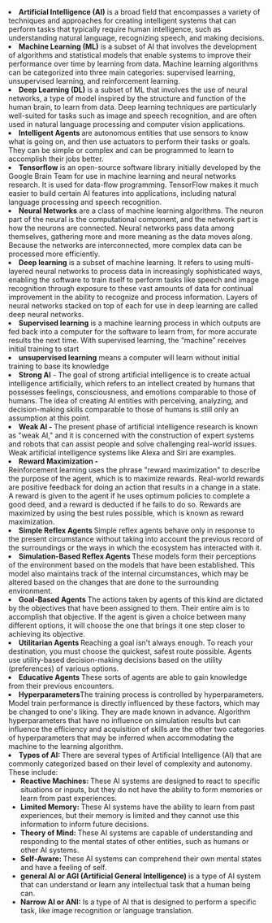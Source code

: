   <li><b>Artificial Intelligence (AI)</b> is a broad field that encompasses a variety of techniques and approaches for creating intelligent systems that can perform tasks that typically require human intelligence, such as understanding natural language, recognizing speech, and making decisions.</li>
  <li><b>Machine Learning (ML)</b> is a subset of AI that involves the development of algorithms and statistical models that enable systems to improve their performance over time by learning from data. Machine learning algorithms can be categorized into three main categories: supervised learning, unsupervised learning, and reinforcement learning.</li>
 <li><b>Deep Learning (DL)</b> is a subset of ML that involves the use of neural networks, a type of model inspired by the structure and function of the human brain, to learn from data. Deep learning techniques are particularly well-suited for tasks such as image and speech recognition, and are often used in natural language processing and computer vision applications.</li>
 <li><b> Intelligent Agents </b>are autonomous entities that use sensors to know what is going on, and then use actuators to perform their tasks or goals. They can be simple or complex and can be programmed to learn to accomplish their jobs better. </li>
 <li><b>Tensorflow</b> is an open-source software library initially developed by the Google Brain Team for use in machine learning and neural networks research. It is used for data-flow programming. TensorFlow makes it much easier to build certain AI features into applications, including natural language processing and speech recognition. </li>

 <li><b>Neural Networks</b> are a class of machine learning algorithms. The neuron part of the neural is the computational component, and the network part is how the neurons are connected. Neural networks pass data among themselves, gathering more and more meaning as the data moves along. Because the networks are interconnected, more complex data can be processed more efficiently.</li>
 <li><b>Deep learning</b> is a subset of machine learning. It refers to using multi-layered neural networks to process data in increasingly sophisticated ways, enabling the software to train itself to perform tasks like speech and image recognition through exposure to these vast amounts of data for continual improvement in the ability to recognize and process information. Layers of neural networks stacked on top of each for use in deep learning are called deep neural networks.</li>
 <li><b>Supervised learning</b>  is a machine learning process in which outputs are fed back into a computer for the software to learn from, for more accurate results the next time. With supervised learning, the “machine” receives initial training to start </li>
 <li><b>unsupervised learning</b> means a computer will learn without initial training to base its knowledge</li>
 <li><b>Strong AI</b> - The goal of strong artificial intelligence is to create actual intelligence artificially, which refers to an intellect created by humans that possesses feelings, consciousness, and emotions comparable to those of humans. The idea of creating AI entities with perceiving, analyzing, and decision-making skills comparable to those of humans is still only an assumption at this point.</li>
  <li><b>Weak AI - </b>The present phase of artificial intelligence research is known as "weak AI," and it is concerned with the construction of expert systems and robots that can assist people and solve challenging real-world issues. Weak artificial intelligence systems like Alexa and Siri are examples.</li>
 <li><b>Reward Maximization - </b></li>Reinforcement learning uses the phrase "reward maximization" to describe the purpose of the agent, which is to maximize rewards. Real-world rewards are positive feedback for doing an action that results in a change in a state. A reward is given to the agent if he uses optimum policies to complete a good deed, and a reward is deducted if he fails to do so. Rewards are maximized by using the best rules possible, which is known as reward maximization.
  <li><b>Simple Reflex Agents </b>Simple reflex agents behave only in response to the present circumstance without taking into account the previous record of the surroundings or the ways in which the ecosystem has interacted with it.</li>
 <li><b> Simulation-Based Reflex Agents </b>These models form their perceptions of the environment based on the models that have been established. This model also maintains track of the internal circumstances, which may be altered based on the changes that are done to the surrounding environment.</li>
  <li><b>Goal-Based Agents </b>The actions taken by agents of this kind are dictated by the objectives that have been assigned to them. Their entire aim is to accomplish that objective. If the agent is given a choice between many different options, it will choose the one that brings it one step closer to achieving its objective.</li>
 <li><b>Utilitarian Agents </b>Reaching a goal isn't always enough. To reach your destination, you must choose the quickest, safest route possible. Agents use utility-based decision-making decisions based on the utility (preferences) of various options.</li>
  <li><b>Educative Agents </b>These sorts of agents are able to gain knowledge from their previous encounters.</li>
 <li><b>Hyperparameters</b>The training process is controlled by hyperparameters. Model train performance is directly influenced by these factors, which may be changed to one's liking. They are made known in advance. Algorithm hyperparameters that have no influence on simulation results but can influence the efficiency and acquisition of skills are the other two categories of hyperparameters that may be inferred when accommodating the machine to the learning algorithm.</li>
 <li><b>Types of AI: </b>There are several types of Artificial Intelligence (AI) that are commonly categorized based on their level of complexity and autonomy. These include:
<ul>
<li><b>Reactive Machines: </b>These AI systems are designed to react to specific situations or inputs, but they do not have the ability to form memories or learn from past experiences.</li>
<li><b>Limited Memory:  </b>These AI systems have the ability to learn from past experiences, but their memory is limited and they cannot use this information to inform future decisions.</li>
<li><b>Theory of Mind: </b>These AI systems are capable of understanding and responding to the mental states of other entities, such as humans or other AI systems.</li>
<li><b>Self-Aware: </b>These AI systems can comprehend their own mental states and have a feeling of self.
</li>
<li><b>general AI or AGI (Artificial General Intelligence)</b> is a type of AI system that can understand or learn any intellectual task that a human being can.</li>
  <li><b>Narrow AI or ANI:</b> Is a type of AI that is designed to perform a specific task, like image recognition or language translation.</li>
</ul>
</li>
